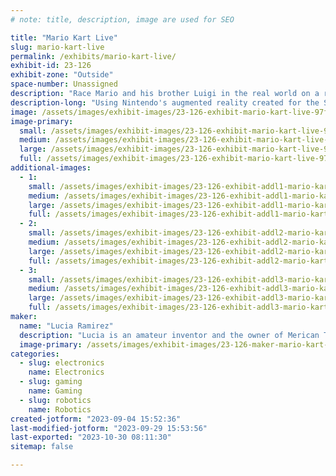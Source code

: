 ```yaml
---
# note: title, description, image are used for SEO

title: "Mario Kart Live"
slug: mario-kart-live
permalink: /exhibits/mario-kart-live/
exhibit-id: 23-126
exhibit-zone: "Outside"
space-number: Unassigned
description: "Race Mario and his brother Luigi in the real world on a race track built inside a trailer."
description-long: "Using Nintendo's augmented reality created for the Switch 4 players will be able to race through a real world track against their friends."
image: /assets/images/exhibit-images/23-126-exhibit-mario-kart-live-97fc544b-efa0-4762-b203-d147f2376deb-large.jpeg
image-primary: 
  small: /assets/images/exhibit-images/23-126-exhibit-mario-kart-live-97fc544b-efa0-4762-b203-d147f2376deb-small.jpeg
  medium: /assets/images/exhibit-images/23-126-exhibit-mario-kart-live-97fc544b-efa0-4762-b203-d147f2376deb-medium.jpeg
  large: /assets/images/exhibit-images/23-126-exhibit-mario-kart-live-97fc544b-efa0-4762-b203-d147f2376deb-large.jpeg
  full: /assets/images/exhibit-images/23-126-exhibit-mario-kart-live-97fc544b-efa0-4762-b203-d147f2376deb-full.jpeg
additional-images: 
  - 1:
    small: /assets/images/exhibit-images/23-126-exhibit-addl1-mario-kart-live-1d24da01-994c-427e-b396-2a974301827d-small.jpeg
    medium: /assets/images/exhibit-images/23-126-exhibit-addl1-mario-kart-live-1d24da01-994c-427e-b396-2a974301827d-medium.jpeg
    large: /assets/images/exhibit-images/23-126-exhibit-addl1-mario-kart-live-1d24da01-994c-427e-b396-2a974301827d-large.jpeg
    full: /assets/images/exhibit-images/23-126-exhibit-addl1-mario-kart-live-1d24da01-994c-427e-b396-2a974301827d-full.jpeg
  - 2:
    small: /assets/images/exhibit-images/23-126-exhibit-addl2-mario-kart-live-4ad07207-971c-412e-bb55-fb2fe5bc7c54-small.jpeg
    medium: /assets/images/exhibit-images/23-126-exhibit-addl2-mario-kart-live-4ad07207-971c-412e-bb55-fb2fe5bc7c54-medium.jpeg
    large: /assets/images/exhibit-images/23-126-exhibit-addl2-mario-kart-live-4ad07207-971c-412e-bb55-fb2fe5bc7c54-large.jpeg
    full: /assets/images/exhibit-images/23-126-exhibit-addl2-mario-kart-live-4ad07207-971c-412e-bb55-fb2fe5bc7c54-full.jpeg
  - 3:
    small: /assets/images/exhibit-images/23-126-exhibit-addl3-mario-kart-live-526efb27-784b-4e03-9a93-6e91bb66a9d9-small.jpeg
    medium: /assets/images/exhibit-images/23-126-exhibit-addl3-mario-kart-live-526efb27-784b-4e03-9a93-6e91bb66a9d9-medium.jpeg
    large: /assets/images/exhibit-images/23-126-exhibit-addl3-mario-kart-live-526efb27-784b-4e03-9a93-6e91bb66a9d9-large.jpeg
    full: /assets/images/exhibit-images/23-126-exhibit-addl3-mario-kart-live-526efb27-784b-4e03-9a93-6e91bb66a9d9-full.jpeg
maker: 
  name: "Lucia Ramirez"
  description: "Lucia is an amateur inventor and the owner of Merican Tough. She is beginner machinist and a theme park ride mechanic by trade. She started her career in the United States Air Force and now she is working her way through school to be an engineer."
  image-primary: /assets/images/exhibit-images/23-126-maker-mario-kart-live-02feac9e-bbf1-4d9d-afa9-5eec3b81369d-medium.jpeg
categories: 
  - slug: electronics
    name: Electronics
  - slug: gaming
    name: Gaming
  - slug: robotics
    name: Robotics
created-jotform: "2023-09-04 15:52:36"
last-modified-jotform: "2023-09-29 15:53:56"
last-exported: "2023-10-30 08:11:30"
sitemap: false

---
```

